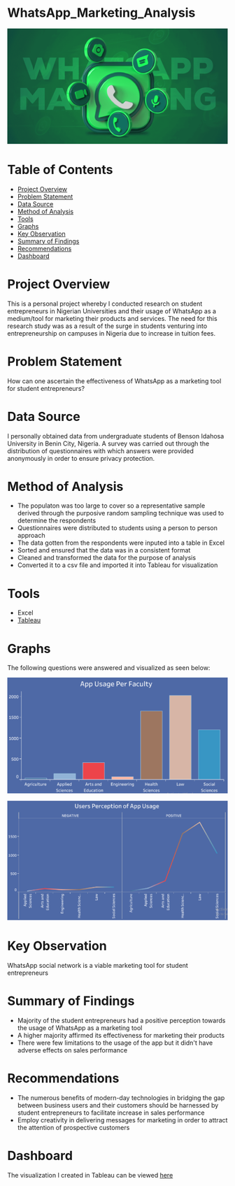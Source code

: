 # WhatsApp_Marketing_Analysis
![](Introductory_Image.png)
# Table of Contents
 - [Project Overview](#project-overview)
 - [Problem Statement](#problem-statement)
 - [Data Source](#data-source)
 - [Method of Analysis](#method-of-analysis)
 - [Tools](#tools)
 - [Graphs](#graphs)
 - [Key Observation](#key-observation)
 - [Summary of Findings](#summary-of-findings)
 - [Recommendations](#recommendations)
 - [Dashboard](#dashboard)
# Project Overview
This is a personal project whereby I conducted research on student entrepreneurs in Nigerian Universities and their usage of WhatsApp as a medium/tool for marketing their products and services. The need for this research study was as a result of the surge in students venturing into entrepreneurship on campuses in Nigeria due to increase in tuition fees.
# Problem Statement
How can one ascertain the effectiveness of WhatsApp as a marketing tool for student entrepreneurs?
# Data Source
I personally obtained data from undergraduate students of Benson Idahosa University in Benin City, Nigeria. A survey was carried out through the distribution of questionnaires with which answers were provided anonymously in order to ensure privacy protection. 
# Method of Analysis
* The populaton was too large to cover so a representative sample derived through the purposive random sampling technique was used to determine the respondents
* Questionnaires were distributed to students using a person to person approach
* The data gotten from the respondents were inputed into a table in Excel
* Sorted and ensured that the data was in a consistent format
* Cleaned and transformed the data for the purpose of analysis
* Converted it to a csv file and imported it into Tableau for visualization
# Tools
* Excel
* [Tableau](https://public.tableau.com/app/profile/joy.johnson5229/viz/WhatsAppUsagebyStudentEntrepreneurs/WHATSAPPUSAGEANALYSISDASHBOARD)
# Graphs
The following questions were answered and visualized as seen below:

![](Graph_Image_1.png)


![](Graph_Image_2.png)
# Key Observation
WhatsApp social network is a viable marketing tool for student entrepreneurs
# Summary of Findings
* Majority of the student entrepreneurs had a positive perception towards the usage of WhatsApp as a marketing tool
* A higher majority affirmed its effectiveness for marketing their products
* There were few limitations to the usage of the app but it didn't have adverse effects on sales performance
# Recommendations
* The numerous benefits of modern-day technologies in bridging the gap between business users and their customers should be harnessed by student entrepreneurs to facilitate increase in sales performance
* Employ creativity in delivering messages for marketing in order to attract the attention of prospective customers
# Dashboard
The visualization I created in Tableau can be viewed [here](https://public.tableau.com/app/profile/joy.johnson5229/viz/WhatsAppUsagebyStudentEntrepreneurs/WHATSAPPUSAGEANALYSISDASHBOARD)

